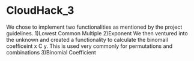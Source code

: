 # CloudHack_3

We chose to implement two functionalities as mentioned by the project guidelines. 
1)Lowest Common Multiple
2)Exponent
We then ventured into the unknown and created a functionality to calculate the binomail coefficeint x C y. 
This is used very commonly for permutations and combinations
3)Binomial Coefficient 
